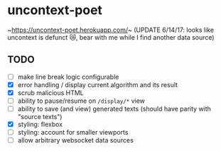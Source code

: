 # uncontext-poet

~https://uncontext-poet.herokuapp.com/~ (UPDATE 6/14/17: looks like uncontext is defunct 😿, bear with me while I find another data source)

## TODO

- [ ] make line break logic configurable
- [x] error handling / display current algorithm and its result
- [x] scrub malicious HTML
- [ ] ability to pause/resume on `/display/*` view
- [ ] ability to save (and view) generated texts (should have parity with "source texts")
- [x] styling: flexbox
- [ ] styling: account for smaller viewports
- [ ] allow arbitrary websocket data sources
